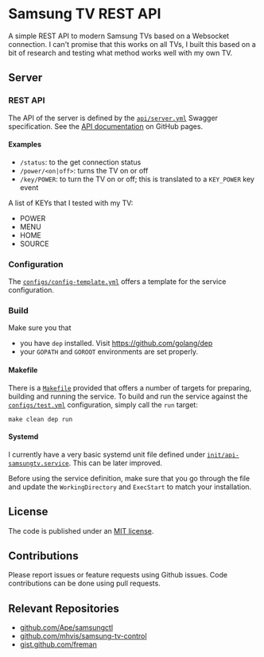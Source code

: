 # Samsung TV REST API

A simple REST API to modern Samsung TVs based on a Websocket connection. I can't promise that this works on all TVs, I built this based on a bit of research and testing what method works well with my own TV.  

## Server

### REST API
The API of the server is defined by the [`api/server.yml`](api/server.yml) Swagger specification. See the [API documentation](https://home-iot.github.io/api-samsungtv/) on GitHub pages. 

#### Examples
* `/status`: to the get connection status
* `/power/<on|off>`: turns the TV on or off
* `/key/POWER`: to turn the TV on or off; this is translated to a `KEY_POWER` key event

A list of KEYs that I tested with my TV: 

* POWER
* MENU
* HOME
* SOURCE

### Configuration
The [`configs/config-template.yml`](configs/config-template.yml) offers a template for the service configuration. 

### Build 

Make sure you that
* you have `dep` installed. Visit https://github.com/golang/dep 
* your `GOPATH` and `GOROOT` environments are set properly.

#### Makefile
There is a [`Makefile`](Makefile) provided that offers a number of targets for preparing, building and running the service. To build and run the service against the [`configs/test.yml`](configs/test.yml) configuration, simply call the `run` target:
```
make clean dep run
```

#### Systemd
I currently have a very basic systemd unit file defined under [`init/api-samsungtv.service`](init/api-samsungtv.service). This can be later improved. 

Before using the service definition, make sure that you go through the file and update the `WorkingDirectory` and `ExecStart` to match your installation.  

## License
The code is published under an [MIT license](LICENSE.md). 

## Contributions
Please report issues or feature requests using Github issues. Code contributions can be done using pull requests. 

## Relevant Repositories
* [github.com/Ape/samsungctl](https://github.com/Ape/samsungctl)
* [github.com/mhvis/samsung-tv-control](https://github.com/mhvis/samsung-tv-control)
* [gist.github.com/freman](https://gist.github.com/freman)


